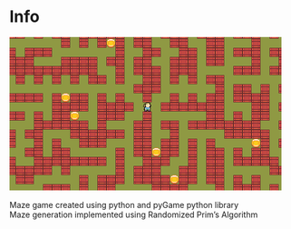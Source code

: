 # Info

![game](readme.png)

Maze game created using python and pyGame python library\
Maze generation implemented using Randomized Prim’s Algorithm
